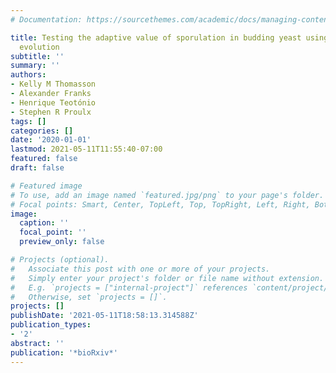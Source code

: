 ```yaml
---
# Documentation: https://sourcethemes.com/academic/docs/managing-content/

title: Testing the adaptive value of sporulation in budding yeast using experimental
  evolution
subtitle: ''
summary: ''
authors:
- Kelly M Thomasson
- Alexander Franks
- Henrique Teotónio
- Stephen R Proulx
tags: []
categories: []
date: '2020-01-01'
lastmod: 2021-05-11T11:55:40-07:00
featured: false
draft: false

# Featured image
# To use, add an image named `featured.jpg/png` to your page's folder.
# Focal points: Smart, Center, TopLeft, Top, TopRight, Left, Right, BottomLeft, Bottom, BottomRight.
image:
  caption: ''
  focal_point: ''
  preview_only: false

# Projects (optional).
#   Associate this post with one or more of your projects.
#   Simply enter your project's folder or file name without extension.
#   E.g. `projects = ["internal-project"]` references `content/project/deep-learning/index.md`.
#   Otherwise, set `projects = []`.
projects: []
publishDate: '2021-05-11T18:58:13.314588Z'
publication_types:
- '2'
abstract: ''
publication: '*bioRxiv*'
---
```

